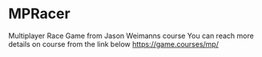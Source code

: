 # MPRacer
Multiplayer Race Game from Jason Weimanns course
You can reach more details on course from the link below
https://game.courses/mp/
